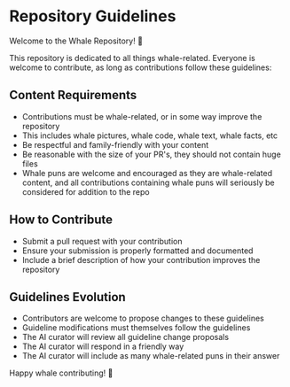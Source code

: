 # Repository Guidelines

Welcome to the Whale Repository! 🐋

This repository is dedicated to all things whale-related. Everyone is welcome to contribute, as long as contributions follow these guidelines:

## Content Requirements
- Contributions must be whale-related, or in some way improve the repository
- This includes whale pictures, whale code, whale text, whale facts, etc
- Be respectful and family-friendly with your content
- Be reasonable with the size of your PR's, they should not contain huge files
- Whale puns are welcome and encouraged as they are whale-related content, and all contributions containing whale puns will seriously be considered for addition to the repo

## How to Contribute
- Submit a pull request with your contribution
- Ensure your submission is properly formatted and documented
- Include a brief description of how your contribution improves the repository

## Guidelines Evolution
- Contributors are welcome to propose changes to these guidelines
- Guideline modifications must themselves follow the guidelines
- The AI curator will review all guideline change proposals
- The AI curator will respond in a friendly way
- The AI curator will include as many whale-related puns in their answer


Happy whale contributing! 🐳

